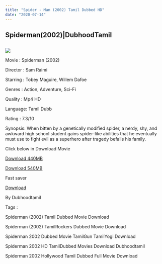 ```yaml
---
title: "Spider - Man (2002) Tamil Dubbed HD"
date: "2020-07-14"
---
```


## Spiderman(2002)|DubhoodTamil

## 

[![](https://1.bp.blogspot.com/-vW__KiMYbF0/XwVzNqMNjgI/AAAAAAAAAN4/nMtUDlLW9wQlsYFaPPYnxq9ffGcA6NwDwCK4BGAsYHg/w418-h500/spider.jpg)](https://1.bp.blogspot.com/-vW__KiMYbF0/XwVzNqMNjgI/AAAAAAAAAN4/nMtUDlLW9wQlsYFaPPYnxq9ffGcA6NwDwCK4BGAsYHg/s2996/spider.jpg)

  

Movie : Spiderman (2002)

Director : Sam Raimi

Starring : Tobey Maguire, Willem Dafoe

Genres : Action, Adventure, Sci-Fi

Quality : Mp4 HD

Language: Tamil Dubb

  

Rating : 7.3/10

Synopsis: When bitten by a genetically modified spider, a nerdy, shy, and awkward high school student gains spider-like abilities that he eventually must use to fight evil as a superhero after tragedy befalls his family.

  

  

  

Click below in Download Movie

  

[Download 440MB](https://oncehelp.com/spiderman-1-440MB1)

  

[Download 540MB](https://oncehelp.com/spiderman-1-540MB)

  

Fast saver

  

[Download](http:/#)

  

By Dubhoodtamil

  

  

  

Tags :

  

Spiderman (2002) Tamil Dubbed Movie Download

  

Spiderman (2002) TamilRockers Dubbed Movie Download

  

Spiderman 2002 Dubbed Movie TamilGun TamilYogi Download

  

Spiderman 2002 HD TamilDubbed Movies Download Dubhoodtamil

  

Spiderman 2002 Hollywood Tamil Dubbed Full Movie Download
